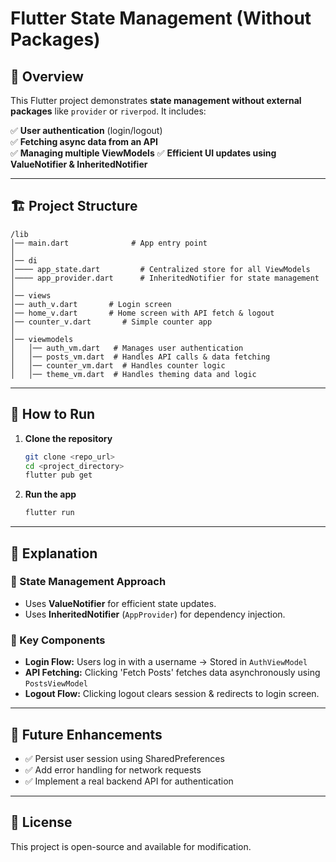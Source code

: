 # Flutter State Management (Without Packages)

## 📌 Overview
This Flutter project demonstrates **state management without external packages** like `provider` or `riverpod`. It includes:

✅ **User authentication** (login/logout)  
✅ **Fetching async data from an API**  
✅ **Managing multiple ViewModels** 
✅ **Efficient UI updates using ValueNotifier & InheritedNotifier**

---

## 🏗 Project Structure
```
/lib
│── main.dart              # App entry point
│
│── di
│──── app_state.dart         # Centralized store for all ViewModels
│──── app_provider.dart      # InheritedNotifier for state management
│
│── views              
│── auth_v.dart       # Login screen
│── home_v.dart       # Home screen with API fetch & logout
│── counter_v.dart       # Simple counter app
│
│── viewmodels
│   │── auth_vm.dart   # Manages user authentication
│   │── posts_vm.dart  # Handles API calls & data fetching
│   │── counter_vm.dart  # Handles counter logic
│   │── theme_vm.dart  # Handles theming data and logic
```

---

## 🚀 How to Run
1. **Clone the repository**
   ```sh
   git clone <repo_url>
   cd <project_directory>
   flutter pub get
   ```

2. **Run the app**
   ```sh
   flutter run
   ```

---

## 📂 Explanation
### **🔹 State Management Approach**
- Uses **ValueNotifier** for efficient state updates.
- Uses **InheritedNotifier** (`AppProvider`) for dependency injection.

### **🔹 Key Components**
- **Login Flow:** Users log in with a username → Stored in `AuthViewModel`
- **API Fetching:** Clicking 'Fetch Posts' fetches data asynchronously using `PostsViewModel`
- **Logout Flow:** Clicking logout clears session & redirects to login screen.

---

## 🔧 Future Enhancements
- ✅ Persist user session using SharedPreferences
- ✅ Add error handling for network requests
- ✅ Implement a real backend API for authentication

---

## 📝 License
This project is open-source and available for modification.

